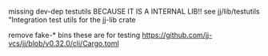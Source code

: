 
missing dev-dep testutils
BECAUSE IT IS A INTERNAL LIB!! see jj/lib/testutils "Integration test utils for the jj-lib crate


remove fake-* bins 
these are for testing
https://github.com/jj-vcs/jj/blob/v0.32.0/cli/Cargo.toml
